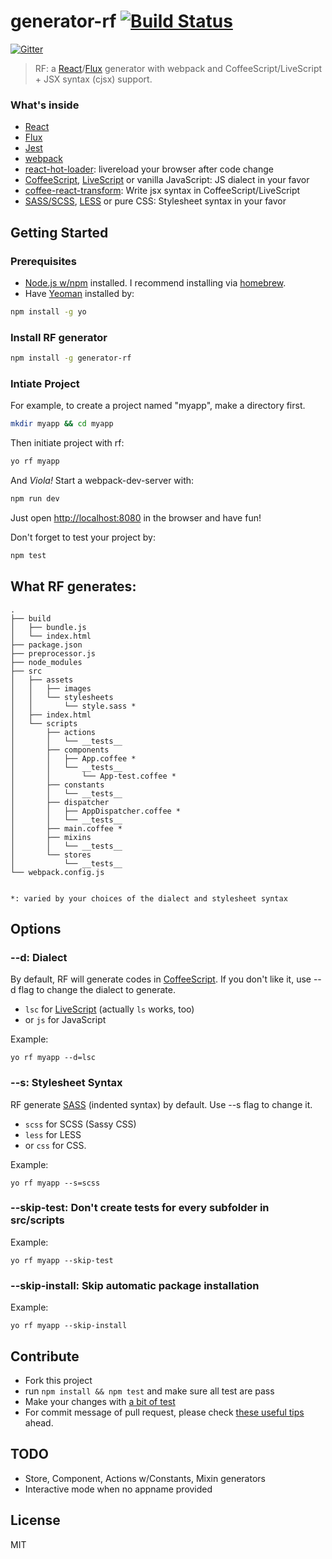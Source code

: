 # generator-rf [![Build Status](https://secure.travis-ci.org/taiansu/generator-rf.png?branch=master)](https://travis-ci.org/taiansu/generator-rf)

[![Gitter](https://badges.gitter.im/Join%20Chat.svg)](https://gitter.im/taiansu/generator-rf?utm_source=badge&utm_medium=badge&utm_campaign=pr-badge&utm_content=badge)

> RF: a [React](http://facebook.github.io/react/)/[Flux](http://facebook.github.io/flux/) generator with webpack and CoffeeScript/LiveScript + JSX syntax (cjsx) support.


### What's inside
* [React](http://facebook.github.io/react/)
* [Flux](http://facebook.github.io/flux/)
* [Jest](http://facebook.github.io/jest)
* [webpack](http://webpack.github.io/)
* [react-hot-loader](https://gaearon.github.io/react-hot-loader/): livereload your browser after code change
* [CoffeeScript](http://coffeescript.org/), [LiveScript](http://livescript.net) or vanilla JavaScript: JS dialect in your favor
* [coffee-react-transform](https://github.com/jsdf/coffee-react-transform): Write jsx syntax in CoffeeScript/LiveScript
* [SASS/SCSS](http://sass-lang.com/), [LESS](http://lesscss.org/) or pure CSS: Stylesheet syntax in your favor

## Getting Started

### Prerequisites

* [Node.js w/npm](http://nodejs.org/) installed. I recommend installing via [homebrew](http://brew.sh/).
* Have [Yeoman](http://yeoman.io) installed by:

```bash
npm install -g yo
```

### Install RF generator

```bash
npm install -g generator-rf
```

### Intiate Project

For example, to create a project named "myapp", make a directory first.

```bash
mkdir myapp && cd myapp
```

Then initiate project with rf:

```bash
yo rf myapp
```

And _Viola!_ Start a webpack-dev-server with:

```bash
npm run dev
```

Just open [http://localhost:8080](http://localhost:8080) in the browser and have fun!

Don't forget to test your project by:

```bash
npm test
```

## What RF generates:

    .
    ├── build
    │   ├── bundle.js
    │   └── index.html
    ├── package.json
    ├── preprocessor.js
    ├── node_modules
    ├── src
    │   ├── assets
    │   │   ├── images
    │   │   └── stylesheets
    │   │       └── style.sass *
    │   ├── index.html
    │   └── scripts
    │       ├── actions
    │       │   └── __tests__
    │       ├── components
    │       │   ├── App.coffee *
    │       │   └── __tests__
    │       │       └── App-test.coffee *
    │       ├── constants
    │       │   └── __tests__
    │       ├── dispatcher
    │       │   ├── AppDispatcher.coffee *
    │       │   └── __tests__
    │       ├── main.coffee *
    │       ├── mixins
    │       │   └── __tests__
    │       └── stores
    │           └── __tests__
    └── webpack.config.js


    *: varied by your choices of the dialect and stylesheet syntax

## Options

### --d: Dialect

By default, RF will generate codes in [CoffeeScript](http://coffeescript.org/). If you don't like it, use --d flag to change the dialect to generate.

* `lsc` for [LiveScript](http://livescript.net) (actually `ls` works, too)
* or `js` for JavaScript

Example:

    yo rf myapp --d=lsc

### --s: Stylesheet Syntax
RF generate [SASS](http://sass-lang.com/) (indented syntax) by default. Use --s flag to change it.

* `scss` for SCSS (Sassy CSS)
* `less` for LESS
* or `css` for CSS.

Example:

    yo rf myapp --s=scss

### --skip-test: Don't create __tests__ for every subfolder in src/scripts

Example:

    yo rf myapp --skip-test

### --skip-install: Skip automatic package installation

Example:

    yo rf myapp --skip-install

## Contribute

* Fork this project
* run `npm install && npm test` and make sure all test are pass
* Make your changes with [a bit of test](http://yeoman.io/authoring/testing.html)
* For commit message of pull request, please check [these useful tips](http://robots.thoughtbot.com/5-useful-tips-for-a-better-commit-message) ahead.

## TODO

* Store, Component, Actions w/Constants, Mixin generators
* Interactive mode when no appname provided

## License

MIT
